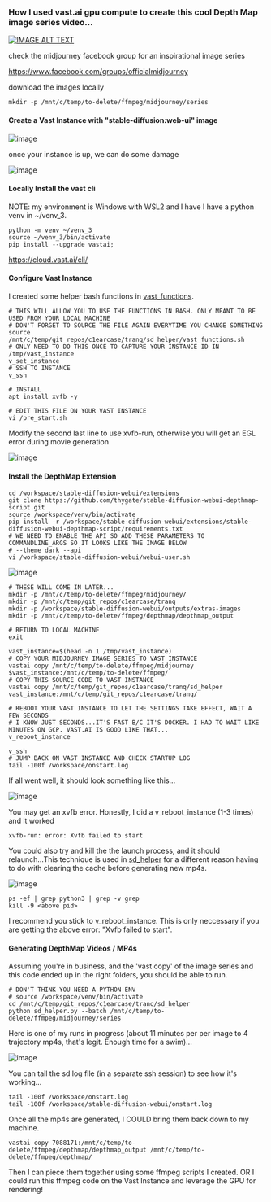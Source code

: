 ### How I used vast.ai gpu compute to create this cool Depth Map image series video...

[![IMAGE ALT TEXT](http://img.youtube.com/vi/d6lvI_BAFOI/0.jpg)](http://www.youtube.com/watch?v=d6lvI_BAFOI "Future Earth")


check the midjourney facebook group for an inspirational image series

https://www.facebook.com/groups/officialmidjourney

download the images locally
```
mkdir -p /mnt/c/temp/to-delete/ffmpeg/midjourney/series
```

#### Create a Vast Instance with "stable-diffusion:web-ui" image

![image](https://github.com/c1earcase/tranq/assets/142124533/fda04e59-46db-47ce-bd08-b66fe098553c)

once your instance is up, we can do some damage

![image](https://github.com/c1earcase/tranq/assets/142124533/32f30205-d1e0-4d16-90f9-efd6105dbef4)

#### Locally Install the vast cli

NOTE: my environment is Windows with WSL2 and I have I have a python venv in ~/venv_3.

```
python -m venv ~/venv_3
source ~/venv_3/bin/activate
pip install --upgrade vastai;
```

https://cloud.vast.ai/cli/

#### Configure Vast Instance

I created some helper bash functions in [vast_functions](vast_functions.sh).

```
# THIS WILL ALLOW YOU TO USE THE FUNCTIONS IN BASH. ONLY MEANT TO BE USED FROM YOUR LOCAL MACHINE
# DON'T FORGET TO SOURCE THE FILE AGAIN EVERYTIME YOU CHANGE SOMETHING
source /mnt/c/temp/git_repos/c1earcase/tranq/sd_helper/vast_functions.sh
# ONLY NEED TO DO THIS ONCE TO CAPTURE YOUR INSTANCE ID IN /tmp/vast_instance
v_set_instance
# SSH TO INSTANCE
v_ssh

# INSTALL
apt install xvfb -y

# EDIT THIS FILE ON YOUR VAST INSTANCE
vi /pre_start.sh
```

Modify the second last line to use xvfb-run, otherwise you will get an EGL error during movie generation

![image](https://github.com/c1earcase/tranq/assets/142124533/02e52632-9520-4b0f-97c4-53b881a496bf)

#### Install the DepthMap Extension

```
cd /workspace/stable-diffusion-webui/extensions
git clone https://github.com/thygate/stable-diffusion-webui-depthmap-script.git
source /workspace/venv/bin/activate
pip install -r /workspace/stable-diffusion-webui/extensions/stable-diffusion-webui-depthmap-script/requirements.txt
# WE NEED TO ENABLE THE API SO ADD THESE PARAMETERS TO COMMANDLINE_ARGS SO IT LOOKS LIKE THE IMAGE BELOW
# --theme dark --api
vi /workspace/stable-diffusion-webui/webui-user.sh
```

![image](https://github.com/c1earcase/tranq/assets/142124533/898d8946-880e-4874-98e9-fd4e46352753)

```
# THESE WILL COME IN LATER...
mkdir -p /mnt/c/temp/to-delete/ffmpeg/midjourney/
mkdir -p /mnt/c/temp/git_repos/c1earcase/tranq
mkdir -p /workspace/stable-diffusion-webui/outputs/extras-images
mkdir -p /mnt/c/temp/to-delete/ffmpeg/depthmap/depthmap_output

# RETURN TO LOCAL MACHINE
exit

vast_instance=$(head -n 1 /tmp/vast_instance)
# COPY YOUR MIDJOURNEY IMAGE SERIES TO VAST INSTANCE
vastai copy /mnt/c/temp/to-delete/ffmpeg/midjourney $vast_instance:/mnt/c/temp/to-delete/ffmpeg/
# COPY THIS SOURCE CODE TO VAST INSTANCE
vastai copy /mnt/c/temp/git_repos/c1earcase/tranq/sd_helper vast_instance:/mnt/c/temp/git_repos/c1earcase/tranq/
```

```
# REBOOT YOUR VAST INSTANCE TO LET THE SETTINGS TAKE EFFECT, WAIT A FEW SECONDS
# I KNOW JUST SECONDS...IT'S FAST B/C IT'S DOCKER. I HAD TO WAIT LIKE MINUTES ON GCP. VAST.AI IS GOOD LIKE THAT...
v_reboot_instance

v_ssh
# JUMP BACK ON VAST INSTANCE AND CHECK STARTUP LOG
tail -100f /workspace/onstart.log
```

If all went well, it should look something like this...

![image](https://github.com/c1earcase/tranq/assets/142124533/d865f1d7-77be-4367-9e7d-3598e4792d44)

You may get an xvfb error. Honestly, I did a v_reboot_instance (1-3 times) and it worked

```
xvfb-run: error: Xvfb failed to start
```

You could also try and kill the the launch process, and it should relaunch...This technique is used in [sd_helper](sd_helper.py) for a different reason having to do with clearing the cache before generating new mp4s. 

![image](https://github.com/c1earcase/tranq/assets/142124533/02a1ecb9-1bc5-4d9b-a481-e58f4bc5fe7c)

```
ps -ef | grep python3 | grep -v grep
kill -9 <above pid>
```

I recommend you stick to v_reboot_instance. This is only neccessary if you are getting the above error: "Xvfb failed to start".

#### Generating DepthMap Videos / MP4s

Assuming you're in business, and the 'vast copy' of the image series and this code ended up in the right folders, you should be able to run.

```
# DON'T THINK YOU NEED A PYTHON ENV
# source /workspace/venv/bin/activate
cd /mnt/c/temp/git_repos/c1earcase/tranq/sd_helper
python sd_helper.py --batch /mnt/c/temp/to-delete/ffmpeg/midjourney/series
```

Here is one of my runs in progress (about 11 minutes per per image to 4 trajectory mp4s, that's legit. Enough time for a swim)...

![image](https://github.com/c1earcase/tranq/assets/142124533/2c470236-81e5-43b8-bdba-89d7e47dd3fa)

You can tail the sd log file (in a separate ssh session) to see how it's working...

```
tail -100f /workspace/onstart.log
tail -100f /workspace/stable-diffusion-webui/onstart.log
```

Once all the mp4s are generated, I COULD bring them back down to my machine.

```
vastai copy 7088171:/mnt/c/temp/to-delete/ffmpeg/depthmap/depthmap_output /mnt/c/temp/to-delete/ffmpeg/depthmap/
```

Then I can piece them together using some ffmpeg scripts I created. OR I could run this ffmpeg code on the Vast Instance and leverage the GPU for rendering!
